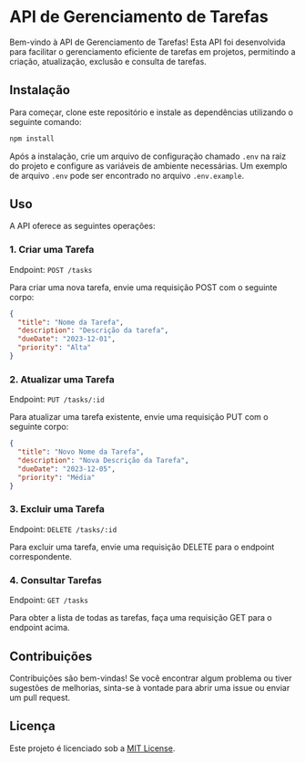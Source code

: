 # API de Gerenciamento de Tarefas

Bem-vindo à API de Gerenciamento de Tarefas! Esta API foi desenvolvida para facilitar o gerenciamento eficiente de tarefas em projetos, permitindo a criação, atualização, exclusão e consulta de tarefas.

## Instalação

Para começar, clone este repositório e instale as dependências utilizando o seguinte comando:

```bash
npm install
```

Após a instalação, crie um arquivo de configuração chamado `.env` na raiz do projeto e configure as variáveis de ambiente necessárias. Um exemplo de arquivo `.env` pode ser encontrado no arquivo `.env.example`.

## Uso

A API oferece as seguintes operações:

### 1. Criar uma Tarefa

Endpoint: `POST /tasks`

Para criar uma nova tarefa, envie uma requisição POST com o seguinte corpo:

```json
{
  "title": "Nome da Tarefa",
  "description": "Descrição da tarefa",
  "dueDate": "2023-12-01",
  "priority": "Alta"
}
```

### 2. Atualizar uma Tarefa

Endpoint: `PUT /tasks/:id`

Para atualizar uma tarefa existente, envie uma requisição PUT com o seguinte corpo:

```json
{
  "title": "Novo Nome da Tarefa",
  "description": "Nova Descrição da Tarefa",
  "dueDate": "2023-12-05",
  "priority": "Média"
}
```

### 3. Excluir uma Tarefa

Endpoint: `DELETE /tasks/:id`

Para excluir uma tarefa, envie uma requisição DELETE para o endpoint correspondente.

### 4. Consultar Tarefas

Endpoint: `GET /tasks`

Para obter a lista de todas as tarefas, faça uma requisição GET para o endpoint acima.

## Contribuições

Contribuições são bem-vindas! Se você encontrar algum problema ou tiver sugestões de melhorias, sinta-se à vontade para abrir uma issue ou enviar um pull request.

## Licença

Este projeto é licenciado sob a [MIT License](LICENSE).
